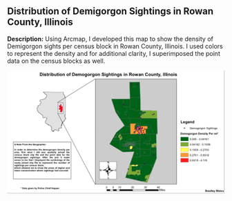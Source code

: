 ## Distribution of Demigorgon Sightings in Rowan County, Illinois

**Description:** Using Arcmap, I developed this map to show the density of Demigorgon sights per census block in Rowan County, Illinois. I used colors to represent the density and for additional clarity, I superimposed the point data on the census blocks as well.

<img src="/images/Demigorgfull.png?"/>


